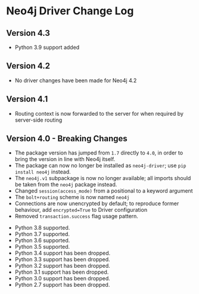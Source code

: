 
# Neo4j Driver Change Log


## Version 4.3

- Python 3.9 support added


## Version 4.2

- No driver changes have been made for Neo4j 4.2


## Version 4.1

- Routing context is now forwarded to the server for when required by server-side routing


## Version 4.0 - Breaking Changes

- The package version has jumped from `1.7` directly to `4.0`, in order to bring the version in line with Neo4j itself.
- The package can now no longer be installed as `neo4j-driver`; use `pip install neo4j` instead.
- The `neo4j.v1` subpackage is now no longer available; all imports should be taken from the `neo4j` package instead.
- Changed `session(access_mode)` from a positional to a keyword argument
- The `bolt+routing` scheme is now named `neo4j`
- Connections are now unencrypted by default; to reproduce former behaviour, add `encrypted=True` to Driver configuration
- Removed `transaction.success` flag usage pattern.

+ Python 3.8 supported.
+ Python 3.7 supported.
+ Python 3.6 supported.
+ Python 3.5 supported.
+ Python 3.4 support has been dropped.
+ Python 3.3 support has been dropped.
+ Python 3.2 support has been dropped.
+ Python 3.1 support has been dropped.
+ Python 3.0 support has been dropped.
+ Python 2.7 support has been dropped.
